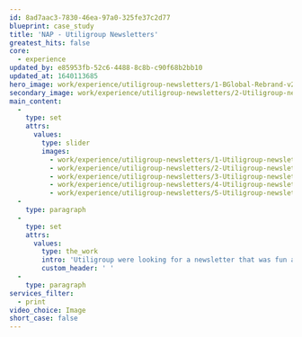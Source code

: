 ```yaml
---
id: 8ad7aac3-7830-46ea-97a0-325fe37c2d77
blueprint: case_study
title: 'NAP - Utiligroup Newsletters'
greatest_hits: false
core:
  - experience
updated_by: e85953fb-52c6-4488-8c8b-c90f68b2bb10
updated_at: 1640113685
hero_image: work/experience/utiligroup-newsletters/1-BGlobal-Rebrand-v2.jpg
secondary_image: work/experience/utiligroup-newsletters/2-Utiligroup-newsletter-2014-v2-1.jpg
main_content:
  -
    type: set
    attrs:
      values:
        type: slider
        images:
          - work/experience/utiligroup-newsletters/1-Utiligroup-newsletter-2014-v2.jpg
          - work/experience/utiligroup-newsletters/2-Utiligroup-newsletters-14.jpg
          - work/experience/utiligroup-newsletters/3-Utiligroup-newsletters-14.jpg
          - work/experience/utiligroup-newsletters/4-Utiligroup-newsletters-14.jpg
          - work/experience/utiligroup-newsletters/5-Utiligroup-newsletters-14.jpg
  -
    type: paragraph
  -
    type: set
    attrs:
      values:
        type: the_work
        intro: 'Utiligroup were looking for a newsletter that was fun and informative for both their clients and their employees. They wanted a different approach to tie in with a sporting event around the time the newsletter was due to come out. And so ‘SwitchedOn’ was born. Although the news is serious, they wanted the delivery of that news to be a bit more light-hearted, and our range of newsletters have done just that.'
        custom_header: ' '
  -
    type: paragraph
services_filter:
  - print
video_choice: Image
short_case: false
---
```

